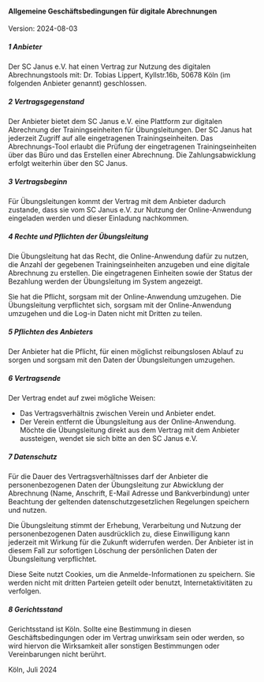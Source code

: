 #### Allgemeine Geschäftsbedingungen für digitale Abrechnungen
Version: 2024-08-03

##### 1 Anbieter
Der SC Janus e.V. hat einen Vertrag zur Nutzung des digitalen Abrechnungstools mit:
Dr. Tobias Lippert, Kyllstr.16b, 50678 Köln (im folgenden Anbieter genannt)
geschlossen.

##### 2 Vertragsgegenstand
Der Anbieter bietet dem SC Janus e.V. eine Plattform zur digitalen Abrechnung der Trainingseinheiten für Übungsleitungen.
Der SC Janus hat jederzeit Zugriff auf alle eingetragenen Trainingseinheiten.
Das Abrechnungs-Tool erlaubt die Prüfung der eingetragenen Trainingseinheiten über das Büro und das Erstellen einer Abrechnung.
Die Zahlungsabwicklung erfolgt weiterhin über den SC Janus.

##### 3 Vertragsbeginn
Für Übungsleitungen kommt der Vertrag mit dem Anbieter dadurch zustande, dass sie vom SC Janus e.V. zur Nutzung der
Online-Anwendung eingeladen werden und dieser Einladung nachkommen.

##### 4 Rechte und Pflichten der Übungsleitung
Die Übungsleitung hat das Recht, die Online-Anwendung dafür zu nutzen, die Anzahl der gegebenen Trainingseinheiten
anzugeben und eine digitale Abrechnung zu erstellen. 
Die eingetragenen Einheiten sowie der Status der Bezahlung werden der Übungsleitung im System angezeigt.

Sie hat die Pflicht, sorgsam mit der Online-Anwendung umzugehen. Die Übungsleitung verpflichtet sich, sorgsam mit der 
Online-Anwendung umzugehen und die Log-in Daten nicht mit Dritten zu teilen.

##### 5 Pflichten des Anbieters
Der Anbieter hat die Pflicht, für einen möglichst reibungslosen Ablauf zu sorgen und sorgsam mit den Daten der Übungsleitungen umzugehen.

##### 6 Vertragsende
Der Vertrag endet auf zwei mögliche Weisen:
* Das Vertragsverhältnis zwischen Verein und Anbieter endet.
* Der Verein entfernt die Übungsleitung aus der Online-Anwendung.
Möchte die Übungsleitung direkt aus dem Vertrag mit dem Anbieter aussteigen, wendet sie sich bitte an den SC Janus e.V.

##### 7 Datenschutz
Für die Dauer des Vertragsverhältnisses darf der Anbieter die personenbezogenen Daten der Übungsleitung zur Abwicklung
der Abrechnung (Name, Anschrift, E-Mail Adresse und Bankverbindung) unter Beachtung der geltenden datenschutzgesetzlichen Regelungen speichern und nutzen.

Die Übungsleitung stimmt der Erhebung, Verarbeitung und Nutzung der personenbezogenen Daten ausdrücklich zu,
diese Einwilligung kann jederzeit mit Wirkung für die Zukunft widerrufen werden.
Der Anbieter ist in diesem Fall zur sofortigen Löschung der persönlichen Daten der Übungsleitung verpflichtet.

Diese Seite nutzt Cookies, um die Anmelde-Informationen zu speichern. Sie werden nicht mit dritten Parteien geteilt oder benutzt, Internetaktivitäten zu verfolgen.

##### 8 Gerichtsstand
Gerichtsstand ist Köln.
Sollte eine Bestimmung in diesen Geschäftsbedingungen oder im Vertrag unwirksam sein oder werden,
so wird hiervon die Wirksamkeit aller sonstigen Bestimmungen oder Vereinbarungen nicht berührt.

Köln, Juli 2024

